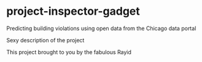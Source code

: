 # project-inspector-gadget
Predicting building violations using open data from the Chicago data portal

Sexy description of the project

This project brought to you by the fabulous Rayid


